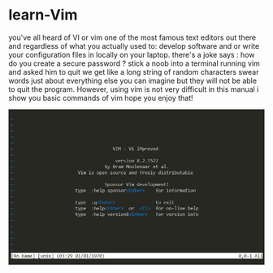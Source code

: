 # learn-Vim
you've all heard of VI or vim one of the most famous text editors out there and regardless of what you actually used to: develop software and or write your configuration files in locally on your laptop.
there's a joke says : how do you create a secure password ? stick a noob into a terminal running vim and asked him to quit we get like a long string of random characters swear words just about everything else you can imagine but they will not be able to quit the program.
However, using vim is not very difficult
in this manual i show you basic commands of vim
hope you enjoy that!

![vim image](picture/vim.png "vim")